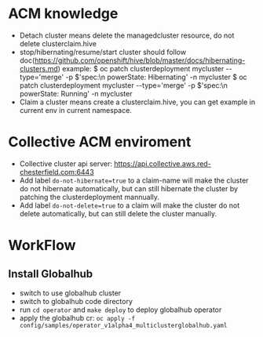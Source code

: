 # ACM knowledge
- Detach cluster means delete the managedcluster resource, do not delete clusterclaim.hive
- stop/hibernating/resume/start cluster should follow doc(https://github.com/openshift/hive/blob/master/docs/hibernating-clusters.md) 
    example: 
    $ oc patch clusterdeployment mycluster --type='merge' -p $'spec:\n powerState: Hibernating' -n mycluster
    $ oc patch clusterdeployment mycluster --type='merge' -p $'spec:\n powerState: Running' -n mycluster
- Claim a cluster means create a clusterclaim.hive, you can get example in current env in current namespace.


# Collective ACM enviroment
- Collective cluster api server: https://api.collective.aws.red-chesterfield.com:6443
- Add label `do-not-hibernate=true` to a claim-name will make the cluster do not hibernate automatically, but can still hibernate the cluster by patching the clusterdeployment mannually.
- Add label `do-not-delete=true` to a claim will make the cluster do not delete automatically, but can still delete the cluster manually.


# WorkFlow
## Install Globalhub
- switch to use globalhub cluster
- switch to globalhub code directory
- run `cd operator` and  `make deploy` to deploy globalhub operator
- apply the globalhub cr: `oc apply -f config/samples/operator_v1alpha4_multiclusterglobalhub.yaml`
